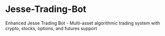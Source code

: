 # Jesse-Trading-Bot
Enhanced Jesse Trading Bot - Multi-asset algorithmic trading system with crypto, stocks, options, and futures support
